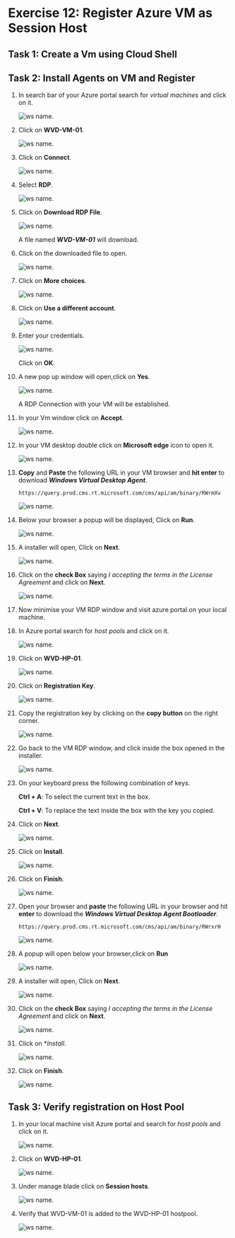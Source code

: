 # Exercise 12: Register Azure VM as Session Host


## Task 1: Create a Vm using Cloud Shell



## Task 2: Install Agents on VM and Register



1. In search bar of your Azure portal search for *virtual machines* and click on it.

   ![ws name.](media/01.png)
   
   
   
2. Click on **WVD-VM-01**.

   ![ws name.](media/02.png)
   
   
   
3. Click on **Connect**.

   ![ws name.](media/03.png)
   
   

4. Select **RDP**.

   ![ws name.](media/04.png)
   
   
5. Click on **Download RDP File**.

   ![ws name.](media/05.png)
   
   A file named ***WVD-VM-01*** will download.
   
   
   
6. Click on the downloaded file to open.

   ![ws name.](media/06.png)
   
   
7. Click on **More choices**.

   ![ws name.](media/06.1.png)
   
   
8. Click on **Use a different account**.

   ![ws name.](media/06.2.png)
   
   
9. Enter your credentials.

   ![ws name.](media/06.3.png)
   
   Click on **OK**.
   
   
   
10. A new pop up window will open,click on **Yes**.
 
    ![ws name.](media/09.png)
    
    A RDP Connection with your VM will be established.
    
    
 11. In your Vm window click on **Accept**.
 
     ![ws name.](media/09.png)
    
    
    
12. In your VM desktop double click on **Microsoft edge** icon to open it.
 
    ![ws name.](media/010.png)
   
   



13. **Copy** and **Paste** the following URL in your VM browser and **hit enter** to download ***Windows Virtual Desktop Agent***.
 
        https://query.prod.cms.rt.microsoft.com/cms/api/am/binary/RWrmXv
 
    ![ws name.](media/011.png)
    
    
    
14. Below your browser a popup will be displayed, Click on **Run**.
 
     ![ws name.](media/012.png)



15. A installer will open, Click on **Next**.

    ![ws name.](media/13.png)
    
    
    
16. Click on the **check Box** saying *I accepting the terms in the License Agreement* and click on **Next**.

    ![ws name.](media/14.png)
    
    
    
17. Now minimise your VM RDP window and visit azure portal on your local machine.


18. In Azure portal search for *host pools* and click on it.

    ![ws name.](media/15.png)
    
    
    
19. Click on **WVD-HP-01**.
 
    ![ws name.](media/16.png)
     
     
     
20. Click on **Registration Key**.

    ![ws name.](media/17.png)
    
    
    
21. Copy the registration key by clicking on the **copy button** on the right corner.

    ![ws name.](media/18.png)
    
    
    
22. Go back to the VM RDP window, and click inside the box opened in the installer.

    ![ws name.](media/19.png)
     

23. On your keyboard press the following combination of keys.

    **Ctrl + A**: To select the current text in the box.
    
    **Ctrl + V**: To replace the text inside the box with the key you copied.
    
    
24. Click on **Next**.

    ![ws name.](media/20.png)
     
     
     
25. Click on **Install**.

    ![ws name.](media/21.png)
    
    
    
26. Click on **Finish**.

    ![ws name.](media/22.png)
    
    
    
27. Open your browser and **paste** the following URL in your browser and hit **enter** to download the  ***Windows Virtual Desktop Agent Bootloader***.


        https://query.prod.cms.rt.microsoft.com/cms/api/am/binary/RWrxrH
        

    ![ws name.](media/23.png)
    
    
 
 
28. A popup will open below your browser,click on **Run**

    ![ws name.](media/24.png)
    
    
    
29. A installer will open, Click on **Next**.

    ![ws name.](media/25.png)
    
    
    
30. Click on the **check Box** saying *I accepting the terms in the License Agreement* and click on **Next**.

    ![ws name.](media/26.png)
    
    
    
31. Click on **Install*.

    ![ws name.](media/27.png)
    
    
32. Click on **Finish**.

    ![ws name.](media/28.png)
    
  
  
## Task 3: Verify registration on Host Pool


01. In your local machine visit Azure portal and search for *host pools* and click on it.

    ![ws name.](media/29.png)



02. Click on **WVD-HP-01**.

    ![ws name.](media/30.png)
    
    
03. Under manage blade click on **Session hosts**.

    ![ws name.](media/31.png)
    
    
  
04. Verify that WVD-VM-01 is added to the WVD-HP-01 hostpool.

    ![ws name.](media/32.png) 
